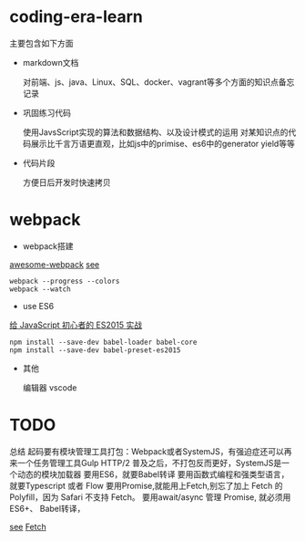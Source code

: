 # coding-era-learn
主要包含如下方面
- markdown文档

    对前端、js、java、Linux、SQL、docker、vagrant等多个方面的知识点备忘记录

- 巩固练习代码

    使用JavsScript实现的算法和数据结构、以及设计模式的运用
    对某知识点的代码展示比千言万语更直观，比如js中的primise、es6中的generator yield等等

- 代码片段

    方便日后开发时快速拷贝


# webpack

- webpack搭建

[awesome-webpack](https://github.com/d3viant0ne/awesome-webpack)
[see](https://github.com/ruanyf/webpack-demos)

    webpack --progress --colors
    webpack --watch

- use ES6

[给 JavaScript 初心者的 ES2015 实战](http://gank.io/post/564151c1f1df1210001c9161)

    npm install --save-dev babel-loader babel-core
    npm install --save-dev babel-preset-es2015

- 其他

    编辑器 vscode

# TODO
总结
起码要有模块管理工具打包：Webpack或者SystemJS，有强迫症还可以再来一个任务管理工具Gulp
HTTP/2 普及之后，不打包反而更好，SystemJS是一个动态的模块加载器
要用ES6，就要Babel转译
要用函数式编程和强类型语言，就要Typescript 或者 Flow
要用Promise,就能用上Fetch,别忘了加上 Fetch 的 Polyfill，因为 Safari 不支持 Fetch。
要用await/async 管理 Promise, 就必须用ES6+、 Babel转译，

[see](https://zhuanlan.zhihu.com/p/22782487)
[Fetch](https://segmentfault.com/a/1190000003810652#articleHeader4)
